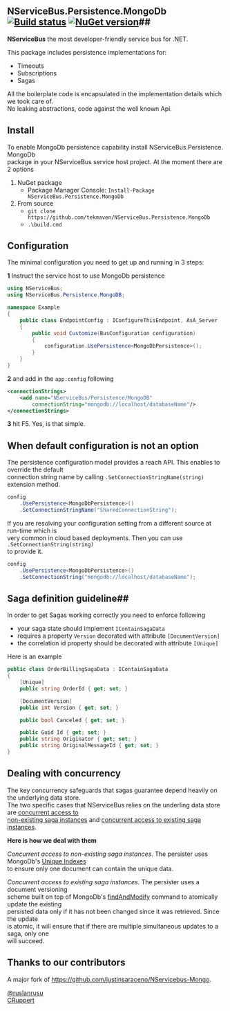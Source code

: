 ## NServiceBus.Persistence.MongoDb  [![Build status](https://ci.appveyor.com/api/projects/status/9cfq3u3vd0rf4kl2/branch/master?svg=true)](https://ci.appveyor.com/project/tekmaven/nservicebus-persistence-mongodb/branch/master) [![NuGet version](https://badge.fury.io/nu/NServiceBus.Persistence.MongoDb.svg)](http://badge.fury.io/nu/NServiceBus.Persistence.MongoDb)##

**NServiceBus** the most developer-friendly service bus for .NET.

This package includes persistence implementations for:

- Timeouts 
- Subscriptions
- Sagas

All the boilerplate code is encapsulated in the implementation details which we took care of.  
No leaking abstractions, code against the well known Api.



## Install ##
To enable MongoDb persistence capability install NServiceBus.Persistence. MongoDb   
package in your NServiceBus service host project. At the moment there are 2 options 

1. NuGet package
	*  Package Manager Console:  ```Install-Package NServiceBus.Persistence.MongoDb```   
2. From source
	* ```git clone https://github.com/tekmaven/NServiceBus.Persistence.MongoDb``` 
	* ```.\build.cmd```




## Configuration ##
The minimal configuration you need to get up and running in 3 steps:

**1** Instruct the service host to use MongoDb persistence 

```csharp
using NServiceBus;
using NServiceBus.Persistence.MongoDB;

namespace Example
{
    public class EndpointConfig : IConfigureThisEndpoint, AsA_Server
    {
        public void Customize(BusConfiguration configuration)
        {
            configuration.UsePersistence<MongoDbPersistence>();
        }
    }
}
```

**2** and add in the ```app.config``` following

```xml
<connectionStrings>
    <add name="NServiceBus/Persistence/MongoDB" 
		connectionString="mongodb://localhost/databaseName"/>
</connectionStrings>
```

**3** hit F5. Yes, is that simple.

## When default configuration is not an option ##
The persistence configuration model provides a reach API. This enables to override the default  
connection string name by calling ```.SetConnectionStringName(string)``` extension method.

```csharp
config
	.UsePersistence<MongoDbPersistence>()
	.SetConnectionStringName("SharedConnectionString");
```

If you are resolving your configuration setting from a different source at run-time which is  
very common in cloud based deployments. Then you can use  ```.SetConnectionString(string)```  
to provide it.
 
```csharp
config
	.UsePersistence<MongoDbPersistence>()
	.SetConnectionString("mongodb://localhost/databaseName");
```

## Saga definition guideline##
In order to get Sagas working correctly you need to enforce following

* your saga state should implement ```IContainSagaData``` 
* requires a property ```Version``` decorated with attribute ```[DocumentVersion]```
* the correlation id property should be decorated with attribute ```[Unique]```

Here is an example

```csharp
public class OrderBillingSagaData : IContainSagaData
{
    [Unique]
    public string OrderId { get; set; }

    [DocumentVersion]
    public int Version { get; set; }

    public bool Canceled { get; set; }

    public Guid Id { get; set; }
    public string Originator { get; set; }
    public string OriginalMessageId { get; set; }
} 
```
## Dealing with concurrency ##
The key concurrency safeguards that sagas guarantee depend heavily on the underlying data store.   
The two specific cases that NServiceBus relies on the underling data store are [concurrent access to   
   non-existing saga instances](http://docs.particular.net/NServiceBus/nservicebus-sagas-and-concurrency#concurrent-access-to-non-existing-saga-instances) and [concurrent access to existing saga instances](http://docs.particular.net/NServiceBus/nservicebus-sagas-and-concurrency#concurrent-access-to-existing-saga-instances).

**Here is how we deal with them**  

*Concurrent access to non-existing saga instances*. The persister uses MongoDb's [Unique Indexes](http://docs.mongodb.org/manual/core/index-unique/)  
 to ensure only one document can contain the unique data.  

*Concurrent access to existing saga instances*. The persister uses a document versioning  
scheme built on top of MongoDb's [findAndModify](http://docs.mongodb.org/manual/reference/command/findAndModify/) command to atomically update the existing  
persisted data only if it has not been changed since it was retrieved. Since the update   
is atomic, it will ensure that if there are multiple simultaneous updates to a saga, only one  
will succeed.

## Thanks to our contributors ##
A major fork of https://github.com/justinsaraceno/NServicebus-Mongo.

[@ruslanrusu](https://twitter.com/ruslanrusu)  
[CRuppert](https://github.com/CRuppert)
